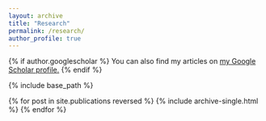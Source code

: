 ```yaml
---
layout: archive
title: "Research"
permalink: /research/
author_profile: true
---
```



<style>
a:link {
  text-decoration: none;
}
</style>

{% if author.googlescholar %}
  You can also find my articles on <u><a href="{{author.googlescholar}}">my Google Scholar profile</a>.</u>
{% endif %}

{% include base_path %}

{% for post in site.publications reversed %}
  {% include archive-single.html %}
{% endfor %}

